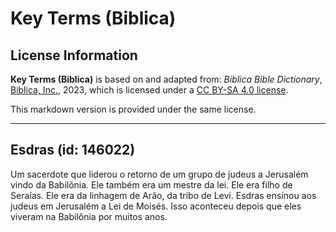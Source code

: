 # Key Terms (Biblica)

## License Information

**Key Terms (Biblica)** is based on and adapted from: _Biblica Bible Dictionary_, [Biblica, Inc.](https://www.biblica.com/), 2023, which is licensed under a [CC BY-SA 4.0 license](https://creativecommons.org/licenses/by-sa/4.0/legalcode.en).

This markdown version is provided under the same license.



--------------------------------

## Esdras (id: 146022)

Um sacerdote que liderou o retorno de um grupo de judeus a Jerusalém vindo da Babilônia. Ele também era um mestre da lei. Ele era filho de Seraías. Ele era da linhagem de Arão, da tribo de Levi. Esdras ensinou aos judeus em Jerusalém a Lei de Moisés. Isso aconteceu depois que eles viveram na Babilônia por muitos anos.


